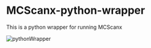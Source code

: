 # MCScanx-python-wrapper
This is a python wrapper for running MCScanx

![pythonWrapper](https://user-images.githubusercontent.com/45425927/228645462-4ad97d34-0448-478a-815e-522ef74b485a.png)
